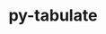 ---
title: "py-tabulate"
layout: cache
categories: [package, develop]
meta: {"compilers": ["none"], "num_specs": 131, "num_specs_by_stack": {"hep": 55, "radiuss": 2, "root": 131}, "oss": ["ubuntu18.04", "ubuntu22.04", "ubuntu24.04"], "platforms": ["linux"], "stacks": ["hep", "radiuss", "root"], "targets": ["x86_64_v3"], "versions": ["0.9.0"]}
spec_details: [{"compiler": "none", "hash": "23rnqiumvssbx2gcj5bknbvf7nadecit", "os": "ubuntu18.04", "platform": "linux", "size": "-", "stacks": ["root"], "target": "x86_64_v3", "variants": ["build_system=python_pip"], "versions": ["0.9.0"]}, {"compiler": "none", "hash": "2fv3zgbpkv4jxfz6ro7gtkmc6anpsvz4", "os": "ubuntu18.04", "platform": "linux", "size": "-", "stacks": ["root"], "target": "x86_64_v3", "variants": ["build_system=python_pip"], "versions": ["0.9.0"]}, {"compiler": "none", "hash": "2iyayfhmvtc2jlnybefardif6le246rw", "os": "ubuntu18.04", "platform": "linux", "size": "-", "stacks": ["root"], "target": "x86_64_v3", "variants": ["build_system=python_pip"], "versions": ["0.9.0"]}, {"compiler": "none", "hash": "2npvs6ej47ax2jvh6p7tjleni62i5hgx", "os": "ubuntu24.04", "platform": "linux", "size": "-", "stacks": ["hep", "root"], "target": "x86_64_v3", "variants": ["build_system=python_pip"], "versions": ["0.9.0"]}, {"compiler": "none", "hash": "3llsf2uy73bg5v2vxxgbllrjhr54y5vh", "os": "ubuntu22.04", "platform": "linux", "size": "-", "stacks": ["hep", "root"], "target": "x86_64_v3", "variants": ["build_system=python_pip"], "versions": ["0.9.0"]}, {"compiler": "none", "hash": "3qh2r5qodwvftg6tf7o6pjme36amlovd", "os": "ubuntu18.04", "platform": "linux", "size": "-", "stacks": ["root"], "target": "x86_64_v3", "variants": ["build_system=python_pip"], "versions": ["0.9.0"]}, {"compiler": "none", "hash": "4b4q2y7g565wef5zmnofblif2vwf6zly", "os": "ubuntu22.04", "platform": "linux", "size": "-", "stacks": ["hep", "root"], "target": "x86_64_v3", "variants": ["build_system=python_pip"], "versions": ["0.9.0"]}, {"compiler": "none", "hash": "4urj3gxxvesq322qnnt75i2futab3dod", "os": "ubuntu18.04", "platform": "linux", "size": "-", "stacks": ["root"], "target": "x86_64_v3", "variants": ["build_system=python_pip"], "versions": ["0.9.0"]}, {"compiler": "none", "hash": "552teqvc6srbstnwcw47latjlgrjhmqa", "os": "ubuntu22.04", "platform": "linux", "size": "-", "stacks": ["hep", "root"], "target": "x86_64_v3", "variants": ["build_system=python_pip"], "versions": ["0.9.0"]}, {"compiler": "none", "hash": "56d2qfelxo72bm6cs37smjcss7mk5dro", "os": "ubuntu18.04", "platform": "linux", "size": "-", "stacks": ["root"], "target": "x86_64_v3", "variants": ["build_system=python_pip"], "versions": ["0.9.0"]}, {"compiler": "none", "hash": "5aryttmi6fiq4ahrwqv7p3mu5aqkb52l", "os": "ubuntu24.04", "platform": "linux", "size": "-", "stacks": ["hep", "root"], "target": "x86_64_v3", "variants": ["build_system=python_pip"], "versions": ["0.9.0"]}, {"compiler": "none", "hash": "5b4xoq5w6onxqy5awm2xuqdtx7jl74q4", "os": "ubuntu18.04", "platform": "linux", "size": "-", "stacks": ["root"], "target": "x86_64_v3", "variants": ["build_system=python_pip"], "versions": ["0.9.0"]}, {"compiler": "none", "hash": "5xb5exmznsrjvhg7oiiu5zuglpvbtsfh", "os": "ubuntu18.04", "platform": "linux", "size": "-", "stacks": ["root"], "target": "x86_64_v3", "variants": ["build_system=python_pip"], "versions": ["0.9.0"]}, {"compiler": "none", "hash": "5ynrfaqfgejejwwmo3m2ru7767xntb6f", "os": "ubuntu24.04", "platform": "linux", "size": "-", "stacks": ["hep", "root"], "target": "x86_64_v3", "variants": ["build_system=python_pip"], "versions": ["0.9.0"]}, {"compiler": "none", "hash": "6aq5pzilqrsx5khwlj2wilj4e5h44kra", "os": "ubuntu22.04", "platform": "linux", "size": "-", "stacks": ["hep", "root"], "target": "x86_64_v3", "variants": ["build_system=python_pip"], "versions": ["0.9.0"]}, {"compiler": "none", "hash": "6ksmaej2sgizp32nvsgtbe2mil24sozk", "os": "ubuntu22.04", "platform": "linux", "size": "-", "stacks": ["hep", "root"], "target": "x86_64_v3", "variants": ["build_system=python_pip"], "versions": ["0.9.0"]}, {"compiler": "none", "hash": "7d43pd273myhgmbimqp4h3vi3homurvm", "os": "ubuntu24.04", "platform": "linux", "size": "-", "stacks": ["hep", "root"], "target": "x86_64_v3", "variants": ["build_system=python_pip"], "versions": ["0.9.0"]}, {"compiler": "none", "hash": "7yslkon6ub3yqs7pxraenjjh7gkpml4i", "os": "ubuntu24.04", "platform": "linux", "size": "-", "stacks": ["hep", "radiuss", "root"], "target": "x86_64_v3", "variants": ["build_system=python_pip"], "versions": ["0.9.0"]}, {"compiler": "none", "hash": "a3oixsmgip4ndelpqueyrfl3gobamqyh", "os": "ubuntu18.04", "platform": "linux", "size": "-", "stacks": ["root"], "target": "x86_64_v3", "variants": ["build_system=python_pip"], "versions": ["0.9.0"]}, {"compiler": "none", "hash": "alyv25zxy4vj4kf5sxroau2uah3tmryw", "os": "ubuntu18.04", "platform": "linux", "size": "-", "stacks": ["root"], "target": "x86_64_v3", "variants": ["build_system=python_pip"], "versions": ["0.9.0"]}, {"compiler": "none", "hash": "aylobid2n2c7sdrabyhyyphgallgeg2g", "os": "ubuntu22.04", "platform": "linux", "size": "-", "stacks": ["hep", "root"], "target": "x86_64_v3", "variants": ["build_system=python_pip"], "versions": ["0.9.0"]}, {"compiler": "none", "hash": "bch42g2ukxbin3pwrw4zd6z67am5y6vc", "os": "ubuntu18.04", "platform": "linux", "size": "-", "stacks": ["root"], "target": "x86_64_v3", "variants": ["build_system=python_pip"], "versions": ["0.9.0"]}, {"compiler": "none", "hash": "bh3rd27kra3qjxoj4zsetorfwdogrqds", "os": "ubuntu22.04", "platform": "linux", "size": "-", "stacks": ["hep", "root"], "target": "x86_64_v3", "variants": ["build_system=python_pip"], "versions": ["0.9.0"]}, {"compiler": "none", "hash": "bhgaqjcpu37me22padr7klj5tdch5t22", "os": "ubuntu22.04", "platform": "linux", "size": "-", "stacks": ["hep", "root"], "target": "x86_64_v3", "variants": ["build_system=python_pip"], "versions": ["0.9.0"]}, {"compiler": "none", "hash": "bvyvq5nf3peeakijnh3cq2b4oycg3gtj", "os": "ubuntu22.04", "platform": "linux", "size": "-", "stacks": ["hep", "root"], "target": "x86_64_v3", "variants": ["build_system=python_pip"], "versions": ["0.9.0"]}, {"compiler": "none", "hash": "bwisguaryzhg3ty7zsggfzgalvfj4stz", "os": "ubuntu24.04", "platform": "linux", "size": "-", "stacks": ["hep", "root"], "target": "x86_64_v3", "variants": ["build_system=python_pip"], "versions": ["0.9.0"]}, {"compiler": "none", "hash": "byvzi42o2gkkd7qhemqzlzfj466gnq5o", "os": "ubuntu18.04", "platform": "linux", "size": "-", "stacks": ["root"], "target": "x86_64_v3", "variants": ["build_system=python_pip"], "versions": ["0.9.0"]}, {"compiler": "none", "hash": "bziqddf5ysclfv3owv5hmu6tlwiqvqyk", "os": "ubuntu18.04", "platform": "linux", "size": "-", "stacks": ["root"], "target": "x86_64_v3", "variants": ["build_system=python_pip"], "versions": ["0.9.0"]}, {"compiler": "none", "hash": "c2qzo7mskj7gnt7skxoanflsga5bjipq", "os": "ubuntu18.04", "platform": "linux", "size": "-", "stacks": ["root"], "target": "x86_64_v3", "variants": ["build_system=python_pip"], "versions": ["0.9.0"]}, {"compiler": "none", "hash": "c4ctpwvrsiabvd3t2zmdxzahhj2nuqzg", "os": "ubuntu18.04", "platform": "linux", "size": "-", "stacks": ["root"], "target": "x86_64_v3", "variants": ["build_system=python_pip"], "versions": ["0.9.0"]}, {"compiler": "none", "hash": "cdphjkawlkxbf2auixcf6aqpwtyp4r2s", "os": "ubuntu22.04", "platform": "linux", "size": "-", "stacks": ["hep", "root"], "target": "x86_64_v3", "variants": ["build_system=python_pip"], "versions": ["0.9.0"]}, {"compiler": "none", "hash": "cj7uuy6tozstt6lv7pe6sadogzvcbddf", "os": "ubuntu18.04", "platform": "linux", "size": "-", "stacks": ["root"], "target": "x86_64_v3", "variants": ["build_system=python_pip"], "versions": ["0.9.0"]}, {"compiler": "none", "hash": "cxbqmlvprcxr6vny7wkevqbe7zfuvqld", "os": "ubuntu18.04", "platform": "linux", "size": "-", "stacks": ["root"], "target": "x86_64_v3", "variants": ["build_system=python_pip"], "versions": ["0.9.0"]}, {"compiler": "none", "hash": "dfeijtnagryrf5szf72jselnrcgbc2nx", "os": "ubuntu18.04", "platform": "linux", "size": "-", "stacks": ["root"], "target": "x86_64_v3", "variants": ["build_system=python_pip"], "versions": ["0.9.0"]}, {"compiler": "none", "hash": "dlym6omwyqrjfmja7o4ttyr443t6k3sw", "os": "ubuntu18.04", "platform": "linux", "size": "-", "stacks": ["root"], "target": "x86_64_v3", "variants": ["build_system=python_pip"], "versions": ["0.9.0"]}, {"compiler": "none", "hash": "dmmsjambx5r6ae24nrnfs7ag62macgkp", "os": "ubuntu24.04", "platform": "linux", "size": "-", "stacks": ["hep", "root"], "target": "x86_64_v3", "variants": ["build_system=python_pip"], "versions": ["0.9.0"]}, {"compiler": "none", "hash": "drplsxmbdmybu3dkn5fxaajhp7ir2a55", "os": "ubuntu18.04", "platform": "linux", "size": "-", "stacks": ["root"], "target": "x86_64_v3", "variants": ["build_system=python_pip"], "versions": ["0.9.0"]}, {"compiler": "none", "hash": "dzt45wvdy4nk3ymkdfzmwnyn6ddf5srs", "os": "ubuntu18.04", "platform": "linux", "size": "-", "stacks": ["root"], "target": "x86_64_v3", "variants": ["build_system=python_pip"], "versions": ["0.9.0"]}, {"compiler": "none", "hash": "eky7vux3udp5fk3c4q3rtmpowaxbxjcy", "os": "ubuntu24.04", "platform": "linux", "size": "-", "stacks": ["hep", "root"], "target": "x86_64_v3", "variants": ["build_system=python_pip"], "versions": ["0.9.0"]}, {"compiler": "none", "hash": "ep54aphb2eo6cr2ux7pwoh2rxcfvbiuk", "os": "ubuntu18.04", "platform": "linux", "size": "-", "stacks": ["root"], "target": "x86_64_v3", "variants": ["build_system=python_pip"], "versions": ["0.9.0"]}, {"compiler": "none", "hash": "f4dtowadz6fgf7yibqvjjqfslknam5qx", "os": "ubuntu18.04", "platform": "linux", "size": "-", "stacks": ["root"], "target": "x86_64_v3", "variants": ["build_system=python_pip"], "versions": ["0.9.0"]}, {"compiler": "none", "hash": "fjxmogl7wvaz4akfs5luzazsie23xtji", "os": "ubuntu18.04", "platform": "linux", "size": "-", "stacks": ["root"], "target": "x86_64_v3", "variants": ["build_system=python_pip"], "versions": ["0.9.0"]}, {"compiler": "none", "hash": "fjy3ljbdf5xksi3ms6i3ddrvlvrvz5l6", "os": "ubuntu18.04", "platform": "linux", "size": "-", "stacks": ["root"], "target": "x86_64_v3", "variants": ["build_system=python_pip"], "versions": ["0.9.0"]}, {"compiler": "none", "hash": "fmyofge5hczm5qltb5vgp3krfidwkwsp", "os": "ubuntu18.04", "platform": "linux", "size": "-", "stacks": ["root"], "target": "x86_64_v3", "variants": ["build_system=python_pip"], "versions": ["0.9.0"]}, {"compiler": "none", "hash": "gbb22gvqtfk6mkvdnzmmneb5rtmw4ffj", "os": "ubuntu22.04", "platform": "linux", "size": "-", "stacks": ["hep", "root"], "target": "x86_64_v3", "variants": ["build_system=python_pip"], "versions": ["0.9.0"]}, {"compiler": "none", "hash": "gjyobzyjmciurhte6gxq65znbvpgfofg", "os": "ubuntu18.04", "platform": "linux", "size": "-", "stacks": ["root"], "target": "x86_64_v3", "variants": ["build_system=python_pip"], "versions": ["0.9.0"]}, {"compiler": "none", "hash": "h3sbcnusurobkhc5axy43rozw3odfwsa", "os": "ubuntu18.04", "platform": "linux", "size": "-", "stacks": ["root"], "target": "x86_64_v3", "variants": ["build_system=python_pip"], "versions": ["0.9.0"]}, {"compiler": "none", "hash": "haqbdpqz57rsha76tmr7wt2tqawqi3gv", "os": "ubuntu18.04", "platform": "linux", "size": "-", "stacks": ["root"], "target": "x86_64_v3", "variants": ["build_system=python_pip"], "versions": ["0.9.0"]}, {"compiler": "none", "hash": "hgtc4lb4evfdrrnw4nfhyo5bdf2i3rcq", "os": "ubuntu18.04", "platform": "linux", "size": "-", "stacks": ["root"], "target": "x86_64_v3", "variants": ["build_system=python_pip"], "versions": ["0.9.0"]}, {"compiler": "none", "hash": "hl2plhwo3ahc3awj6mpubtlqh344tlmr", "os": "ubuntu22.04", "platform": "linux", "size": "-", "stacks": ["hep", "root"], "target": "x86_64_v3", "variants": ["build_system=python_pip"], "versions": ["0.9.0"]}, {"compiler": "none", "hash": "hofp2oo5baqj6x4qrnjpo73mdxf2oe3r", "os": "ubuntu18.04", "platform": "linux", "size": "-", "stacks": ["root"], "target": "x86_64_v3", "variants": ["build_system=python_pip"], "versions": ["0.9.0"]}, {"compiler": "none", "hash": "hukcthhnbyxlfef7qqz2y7g3ftj2nykm", "os": "ubuntu24.04", "platform": "linux", "size": "-", "stacks": ["hep", "radiuss", "root"], "target": "x86_64_v3", "variants": ["build_system=python_pip"], "versions": ["0.9.0"]}, {"compiler": "none", "hash": "hvx4aujasr23336a6xk32xvh2weo4bpr", "os": "ubuntu22.04", "platform": "linux", "size": "-", "stacks": ["hep", "root"], "target": "x86_64_v3", "variants": ["build_system=python_pip"], "versions": ["0.9.0"]}, {"compiler": "none", "hash": "i4t5exlfqpcsrpcbsticvdhytzqxt3bj", "os": "ubuntu18.04", "platform": "linux", "size": "-", "stacks": ["root"], "target": "x86_64_v3", "variants": ["build_system=python_pip"], "versions": ["0.9.0"]}, {"compiler": "none", "hash": "igsfpuiki2vlz656dazg7d2rojwpuki4", "os": "ubuntu18.04", "platform": "linux", "size": "-", "stacks": ["root"], "target": "x86_64_v3", "variants": ["build_system=python_pip"], "versions": ["0.9.0"]}, {"compiler": "none", "hash": "in3xdqztvcc46osegltpyl7l23jkjp5d", "os": "ubuntu22.04", "platform": "linux", "size": "-", "stacks": ["hep", "root"], "target": "x86_64_v3", "variants": ["build_system=python_pip"], "versions": ["0.9.0"]}, {"compiler": "none", "hash": "ipmqzhnennbutrhgj6yjzwwqdtnavgb6", "os": "ubuntu18.04", "platform": "linux", "size": "-", "stacks": ["root"], "target": "x86_64_v3", "variants": ["build_system=python_pip"], "versions": ["0.9.0"]}, {"compiler": "none", "hash": "jof6nrngjeganhspbctilf6xz6s5oqzo", "os": "ubuntu18.04", "platform": "linux", "size": "-", "stacks": ["root"], "target": "x86_64_v3", "variants": ["build_system=python_pip"], "versions": ["0.9.0"]}, {"compiler": "none", "hash": "k242utmtsj2vaqkqxsqnaaq62wwzp56w", "os": "ubuntu24.04", "platform": "linux", "size": "-", "stacks": ["root"], "target": "x86_64_v3", "variants": ["build_system=python_pip"], "versions": ["0.9.0"]}, {"compiler": "none", "hash": "k7hmugfdwbvlkcfr2e5vsw6lnqoxb6n2", "os": "ubuntu18.04", "platform": "linux", "size": "-", "stacks": ["root"], "target": "x86_64_v3", "variants": ["build_system=python_pip"], "versions": ["0.9.0"]}, {"compiler": "none", "hash": "kbxnmqh7fcz6oqfeqmwivtieuavzwaoy", "os": "ubuntu24.04", "platform": "linux", "size": "-", "stacks": ["hep", "root"], "target": "x86_64_v3", "variants": ["build_system=python_pip"], "versions": ["0.9.0"]}, {"compiler": "none", "hash": "kreyszyl4n4vaxgc3hjmbx2c3bala3b4", "os": "ubuntu18.04", "platform": "linux", "size": "-", "stacks": ["root"], "target": "x86_64_v3", "variants": ["build_system=python_pip"], "versions": ["0.9.0"]}, {"compiler": "none", "hash": "kt2ndaqj5vrq3wdffoix57lawma2nmss", "os": "ubuntu24.04", "platform": "linux", "size": "-", "stacks": ["hep", "root"], "target": "x86_64_v3", "variants": ["build_system=python_pip"], "versions": ["0.9.0"]}, {"compiler": "none", "hash": "kwcpukmooiwzfdmdqfctreqjoizdia76", "os": "ubuntu24.04", "platform": "linux", "size": "-", "stacks": ["hep", "root"], "target": "x86_64_v3", "variants": ["build_system=python_pip"], "versions": ["0.9.0"]}, {"compiler": "none", "hash": "l42oixwn7zcejx7c4jq5yvnokw6xjtid", "os": "ubuntu18.04", "platform": "linux", "size": "-", "stacks": ["root"], "target": "x86_64_v3", "variants": ["build_system=python_pip"], "versions": ["0.9.0"]}, {"compiler": "none", "hash": "lrvtfw5liioqj4q4dkq6uzpmhmpiqdib", "os": "ubuntu18.04", "platform": "linux", "size": "-", "stacks": ["root"], "target": "x86_64_v3", "variants": ["build_system=python_pip"], "versions": ["0.9.0"]}, {"compiler": "none", "hash": "m5s3xoa5w2t7bz3gai4xnipn5v5prrdl", "os": "ubuntu24.04", "platform": "linux", "size": "-", "stacks": ["hep", "root"], "target": "x86_64_v3", "variants": ["build_system=python_pip"], "versions": ["0.9.0"]}, {"compiler": "none", "hash": "mdb7il6czjtkp6mbkl3ds3by26jfmt2u", "os": "ubuntu18.04", "platform": "linux", "size": "-", "stacks": ["root"], "target": "x86_64_v3", "variants": ["build_system=python_pip"], "versions": ["0.9.0"]}, {"compiler": "none", "hash": "mmh5koamn7bwiwoj34rynkyfwtj4d5rq", "os": "ubuntu24.04", "platform": "linux", "size": "-", "stacks": ["hep", "root"], "target": "x86_64_v3", "variants": ["build_system=python_pip"], "versions": ["0.9.0"]}, {"compiler": "none", "hash": "mstlsangblnvyywv2o2c6avwifhqt3sc", "os": "ubuntu18.04", "platform": "linux", "size": "-", "stacks": ["root"], "target": "x86_64_v3", "variants": ["build_system=python_pip"], "versions": ["0.9.0"]}, {"compiler": "none", "hash": "n4c5ura5tz7a3jtwznu3aakemzaqs3q7", "os": "ubuntu22.04", "platform": "linux", "size": "-", "stacks": ["hep", "root"], "target": "x86_64_v3", "variants": ["build_system=python_pip"], "versions": ["0.9.0"]}, {"compiler": "none", "hash": "n4ohnyb3jvlt4rc2piad43azsppverxx", "os": "ubuntu18.04", "platform": "linux", "size": "-", "stacks": ["root"], "target": "x86_64_v3", "variants": ["build_system=python_pip"], "versions": ["0.9.0"]}, {"compiler": "none", "hash": "n7hvny4fw7gfyhtcr5rsal3zadi7zsmh", "os": "ubuntu22.04", "platform": "linux", "size": "-", "stacks": ["hep", "root"], "target": "x86_64_v3", "variants": ["build_system=python_pip"], "versions": ["0.9.0"]}, {"compiler": "none", "hash": "n7pba3bj25xypwgezezet5iej2d2iebt", "os": "ubuntu18.04", "platform": "linux", "size": "-", "stacks": ["root"], "target": "x86_64_v3", "variants": ["build_system=python_pip"], "versions": ["0.9.0"]}, {"compiler": "none", "hash": "ndrrbb56fhaprimu6lcxsiwecw7uu33n", "os": "ubuntu22.04", "platform": "linux", "size": "-", "stacks": ["hep", "root"], "target": "x86_64_v3", "variants": ["build_system=python_pip"], "versions": ["0.9.0"]}, {"compiler": "none", "hash": "ngcurigwdrkam32yawepbj5klvlfoh46", "os": "ubuntu18.04", "platform": "linux", "size": "-", "stacks": ["root"], "target": "x86_64_v3", "variants": ["build_system=python_pip"], "versions": ["0.9.0"]}, {"compiler": "none", "hash": "nplnwfcykmjon7tfo7zn6w6kn2v5soxe", "os": "ubuntu22.04", "platform": "linux", "size": "-", "stacks": ["hep", "root"], "target": "x86_64_v3", "variants": ["build_system=python_pip"], "versions": ["0.9.0"]}, {"compiler": "none", "hash": "o7s3547pruwtmmnam4i3tbl4vddegste", "os": "ubuntu24.04", "platform": "linux", "size": "-", "stacks": ["hep", "root"], "target": "x86_64_v3", "variants": ["build_system=python_pip"], "versions": ["0.9.0"]}, {"compiler": "none", "hash": "oece7xnxmqgp2tbiaoktuhyz4ojrazpl", "os": "ubuntu18.04", "platform": "linux", "size": "-", "stacks": ["root"], "target": "x86_64_v3", "variants": ["build_system=python_pip"], "versions": ["0.9.0"]}, {"compiler": "none", "hash": "of4tk7fl67cpm5p2jgctw2mvzdqhlbzq", "os": "ubuntu18.04", "platform": "linux", "size": "-", "stacks": ["root"], "target": "x86_64_v3", "variants": ["build_system=python_pip"], "versions": ["0.9.0"]}, {"compiler": "none", "hash": "op47stxdhoneadjul2qlbjnnw37isiex", "os": "ubuntu18.04", "platform": "linux", "size": "-", "stacks": ["root"], "target": "x86_64_v3", "variants": ["build_system=python_pip"], "versions": ["0.9.0"]}, {"compiler": "none", "hash": "p3v3uriudpis7c65fbrhmrkmficxpyo7", "os": "ubuntu24.04", "platform": "linux", "size": "-", "stacks": ["root"], "target": "x86_64_v3", "variants": ["build_system=python_pip"], "versions": ["0.9.0"]}, {"compiler": "none", "hash": "pjkuptiroagkjkwsi5wmn6amfwji4lu2", "os": "ubuntu18.04", "platform": "linux", "size": "-", "stacks": ["root"], "target": "x86_64_v3", "variants": ["build_system=python_pip"], "versions": ["0.9.0"]}, {"compiler": "none", "hash": "povfjjwk54ojdysjviwvcjoespog775g", "os": "ubuntu22.04", "platform": "linux", "size": "-", "stacks": ["hep", "root"], "target": "x86_64_v3", "variants": ["build_system=python_pip"], "versions": ["0.9.0"]}, {"compiler": "none", "hash": "pqnlzvku45fraxt4mij3rlghhg73figx", "os": "ubuntu18.04", "platform": "linux", "size": "-", "stacks": ["root"], "target": "x86_64_v3", "variants": ["build_system=python_pip"], "versions": ["0.9.0"]}, {"compiler": "none", "hash": "pquo2nebb3q7xu3a5ma7pz2cbux6ax5b", "os": "ubuntu18.04", "platform": "linux", "size": "-", "stacks": ["root"], "target": "x86_64_v3", "variants": ["build_system=python_pip"], "versions": ["0.9.0"]}, {"compiler": "none", "hash": "q2dquucg5thlygxrzuczrj5fnznjepqu", "os": "ubuntu22.04", "platform": "linux", "size": "-", "stacks": ["hep", "root"], "target": "x86_64_v3", "variants": ["build_system=python_pip"], "versions": ["0.9.0"]}, {"compiler": "none", "hash": "qulzs3vphx5s7qxjfnq7zg6vivoleeeq", "os": "ubuntu22.04", "platform": "linux", "size": "-", "stacks": ["hep", "root"], "target": "x86_64_v3", "variants": ["build_system=python_pip"], "versions": ["0.9.0"]}, {"compiler": "none", "hash": "quppx6ghkywvijpkzwx7fkll5qp7axwc", "os": "ubuntu24.04", "platform": "linux", "size": "-", "stacks": ["hep", "root"], "target": "x86_64_v3", "variants": ["build_system=python_pip"], "versions": ["0.9.0"]}, {"compiler": "none", "hash": "r3adwpysdk25nn4omglxrmlymeu2ve3j", "os": "ubuntu24.04", "platform": "linux", "size": "-", "stacks": ["root"], "target": "x86_64_v3", "variants": ["build_system=python_pip"], "versions": ["0.9.0"]}, {"compiler": "none", "hash": "r3pxc3hkmw7vf7q5pu6y2wlchccm67za", "os": "ubuntu22.04", "platform": "linux", "size": "-", "stacks": ["hep", "root"], "target": "x86_64_v3", "variants": ["build_system=python_pip"], "versions": ["0.9.0"]}, {"compiler": "none", "hash": "r4pzzvuwzrsrgr2ykm4d2j2v7xmu2egx", "os": "ubuntu18.04", "platform": "linux", "size": "-", "stacks": ["root"], "target": "x86_64_v3", "variants": ["build_system=python_pip"], "versions": ["0.9.0"]}, {"compiler": "none", "hash": "rhw7dh454yepcvybtfojnnvmk3ft2mbl", "os": "ubuntu18.04", "platform": "linux", "size": "-", "stacks": ["root"], "target": "x86_64_v3", "variants": ["build_system=python_pip"], "versions": ["0.9.0"]}, {"compiler": "none", "hash": "rwxx4ditzfkpfvyovlycy42zjo6tt43q", "os": "ubuntu24.04", "platform": "linux", "size": "-", "stacks": ["hep", "root"], "target": "x86_64_v3", "variants": ["build_system=python_pip"], "versions": ["0.9.0"]}, {"compiler": "none", "hash": "sir7xxg6mxhqfnpiauh337o6zayq6pfk", "os": "ubuntu18.04", "platform": "linux", "size": "-", "stacks": ["root"], "target": "x86_64_v3", "variants": ["build_system=python_pip"], "versions": ["0.9.0"]}, {"compiler": "none", "hash": "spxhzo6zab7mhzflvkdtos5qtkx7rcts", "os": "ubuntu22.04", "platform": "linux", "size": "-", "stacks": ["hep", "root"], "target": "x86_64_v3", "variants": ["build_system=python_pip"], "versions": ["0.9.0"]}, {"compiler": "none", "hash": "su7gby7bt64da2yzuxqjnyjgvni6sa7p", "os": "ubuntu18.04", "platform": "linux", "size": "-", "stacks": ["root"], "target": "x86_64_v3", "variants": ["build_system=python_pip"], "versions": ["0.9.0"]}, {"compiler": "none", "hash": "sv5buq4roaqlxzg2hqa7t2esdfhocomk", "os": "ubuntu22.04", "platform": "linux", "size": "-", "stacks": ["hep", "root"], "target": "x86_64_v3", "variants": ["build_system=python_pip"], "versions": ["0.9.0"]}, {"compiler": "none", "hash": "tchx6dmsgzmvnj3r5vehahg4x6nmhdjs", "os": "ubuntu18.04", "platform": "linux", "size": "-", "stacks": ["root"], "target": "x86_64_v3", "variants": ["build_system=python_pip"], "versions": ["0.9.0"]}, {"compiler": "none", "hash": "tdcxrtez5wtkojndyg57wlx5rfyqejgd", "os": "ubuntu24.04", "platform": "linux", "size": "-", "stacks": ["hep", "root"], "target": "x86_64_v3", "variants": ["build_system=python_pip"], "versions": ["0.9.0"]}, {"compiler": "none", "hash": "tdwnju7aqrfhjoecudsfvxkpldbiwboq", "os": "ubuntu18.04", "platform": "linux", "size": "-", "stacks": ["root"], "target": "x86_64_v3", "variants": ["build_system=python_pip"], "versions": ["0.9.0"]}, {"compiler": "none", "hash": "tigddlcfqrc2wyz3xnpyi3ql7twexca3", "os": "ubuntu22.04", "platform": "linux", "size": "-", "stacks": ["hep", "root"], "target": "x86_64_v3", "variants": ["build_system=python_pip"], "versions": ["0.9.0"]}, {"compiler": "none", "hash": "tt3xmudhilimbel4mjdw3elpkl5s55e4", "os": "ubuntu18.04", "platform": "linux", "size": "-", "stacks": ["root"], "target": "x86_64_v3", "variants": ["build_system=python_pip"], "versions": ["0.9.0"]}, {"compiler": "none", "hash": "u53xilsk3ljvm5ninhuqxk5broxu6pu4", "os": "ubuntu18.04", "platform": "linux", "size": "-", "stacks": ["root"], "target": "x86_64_v3", "variants": ["build_system=python_pip"], "versions": ["0.9.0"]}, {"compiler": "none", "hash": "uelgqnb5tlmn7gaq4qvmelf4pxabdwsu", "os": "ubuntu18.04", "platform": "linux", "size": "-", "stacks": ["root"], "target": "x86_64_v3", "variants": ["build_system=python_pip"], "versions": ["0.9.0"]}, {"compiler": "none", "hash": "ujvjm7kke7dubdc6qu3752trpicqoto3", "os": "ubuntu18.04", "platform": "linux", "size": "-", "stacks": ["root"], "target": "x86_64_v3", "variants": ["build_system=python_pip"], "versions": ["0.9.0"]}, {"compiler": "none", "hash": "uqivekzxlnimaca2rsvqi27jaf4uxhit", "os": "ubuntu24.04", "platform": "linux", "size": "-", "stacks": ["root"], "target": "x86_64_v3", "variants": ["build_system=python_pip"], "versions": ["0.9.0"]}, {"compiler": "none", "hash": "uuqrpy5iyzexlirxq7xu3b27jplrrnsd", "os": "ubuntu18.04", "platform": "linux", "size": "-", "stacks": ["root"], "target": "x86_64_v3", "variants": ["build_system=python_pip"], "versions": ["0.9.0"]}, {"compiler": "none", "hash": "ux3hneiidc4yjdo2ywh6rfknpkccwfw2", "os": "ubuntu22.04", "platform": "linux", "size": "-", "stacks": ["hep", "root"], "target": "x86_64_v3", "variants": ["build_system=python_pip"], "versions": ["0.9.0"]}, {"compiler": "none", "hash": "v3up4jny3fczfdibqumuu5nvps7exhfg", "os": "ubuntu18.04", "platform": "linux", "size": "-", "stacks": ["root"], "target": "x86_64_v3", "variants": ["build_system=python_pip"], "versions": ["0.9.0"]}, {"compiler": "none", "hash": "vacoxnmlf3howkf7obpsejwz335imbje", "os": "ubuntu18.04", "platform": "linux", "size": "-", "stacks": ["root"], "target": "x86_64_v3", "variants": ["build_system=python_pip"], "versions": ["0.9.0"]}, {"compiler": "none", "hash": "vf2yow3v7743onqnrjggts422bu7puyz", "os": "ubuntu18.04", "platform": "linux", "size": "-", "stacks": ["root"], "target": "x86_64_v3", "variants": ["build_system=python_pip"], "versions": ["0.9.0"]}, {"compiler": "none", "hash": "vlhuiozwhfjafxh5a5gb3sgfocwsj3tx", "os": "ubuntu24.04", "platform": "linux", "size": "-", "stacks": ["hep", "root"], "target": "x86_64_v3", "variants": ["build_system=python_pip"], "versions": ["0.9.0"]}, {"compiler": "none", "hash": "vvmctmuq5tv73ylk6ztajq3rovwmto4r", "os": "ubuntu24.04", "platform": "linux", "size": "-", "stacks": ["hep", "root"], "target": "x86_64_v3", "variants": ["build_system=python_pip"], "versions": ["0.9.0"]}, {"compiler": "none", "hash": "vws266cic32ni5g6t2nfylxi24ry4pm2", "os": "ubuntu18.04", "platform": "linux", "size": "-", "stacks": ["root"], "target": "x86_64_v3", "variants": ["build_system=python_pip"], "versions": ["0.9.0"]}, {"compiler": "none", "hash": "vwtzepd3cjw4siy32thav4dauajkmvcr", "os": "ubuntu22.04", "platform": "linux", "size": "-", "stacks": ["hep", "root"], "target": "x86_64_v3", "variants": ["build_system=python_pip"], "versions": ["0.9.0"]}, {"compiler": "none", "hash": "we6iuuaird5dznop4c644d7qyf4253z2", "os": "ubuntu22.04", "platform": "linux", "size": "-", "stacks": ["hep", "root"], "target": "x86_64_v3", "variants": ["build_system=python_pip"], "versions": ["0.9.0"]}, {"compiler": "none", "hash": "wgu22r4hafgvpuwktnun3znpv5iw34vf", "os": "ubuntu18.04", "platform": "linux", "size": "-", "stacks": ["root"], "target": "x86_64_v3", "variants": ["build_system=python_pip"], "versions": ["0.9.0"]}, {"compiler": "none", "hash": "wllqhqbued2f2hjk3vrhjm4b2wzo6hjf", "os": "ubuntu18.04", "platform": "linux", "size": "-", "stacks": ["root"], "target": "x86_64_v3", "variants": ["build_system=python_pip"], "versions": ["0.9.0"]}, {"compiler": "none", "hash": "wy3piyk62rrlxsoqe3dzrhjadcunvzhv", "os": "ubuntu18.04", "platform": "linux", "size": "-", "stacks": ["root"], "target": "x86_64_v3", "variants": ["build_system=python_pip"], "versions": ["0.9.0"]}, {"compiler": "none", "hash": "xtxxhypdp5pr3f7jdh6oxzmyqsidcsvl", "os": "ubuntu22.04", "platform": "linux", "size": "-", "stacks": ["hep", "root"], "target": "x86_64_v3", "variants": ["build_system=python_pip"], "versions": ["0.9.0"]}, {"compiler": "none", "hash": "xvru43p7tfd2flsfef5obwdmqu3hjene", "os": "ubuntu22.04", "platform": "linux", "size": "-", "stacks": ["hep", "root"], "target": "x86_64_v3", "variants": ["build_system=python_pip"], "versions": ["0.9.0"]}, {"compiler": "none", "hash": "xx4hx7jpomkcoj4w3fsd2lvobfasuttu", "os": "ubuntu22.04", "platform": "linux", "size": "-", "stacks": ["hep", "root"], "target": "x86_64_v3", "variants": ["build_system=python_pip"], "versions": ["0.9.0"]}, {"compiler": "none", "hash": "xz2e3ku6yuehl27ambd6g7nyeu36j2tp", "os": "ubuntu22.04", "platform": "linux", "size": "-", "stacks": ["hep", "root"], "target": "x86_64_v3", "variants": ["build_system=python_pip"], "versions": ["0.9.0"]}, {"compiler": "none", "hash": "ykn7rspgixkgi6vwgkr5ul2mmumjhxi6", "os": "ubuntu24.04", "platform": "linux", "size": "-", "stacks": ["root"], "target": "x86_64_v3", "variants": ["build_system=python_pip"], "versions": ["0.9.0"]}, {"compiler": "none", "hash": "ytnhtc25tpylztm6csua4fiw62iivvdm", "os": "ubuntu18.04", "platform": "linux", "size": "-", "stacks": ["root"], "target": "x86_64_v3", "variants": ["build_system=python_pip"], "versions": ["0.9.0"]}, {"compiler": "none", "hash": "ywwjrgxxb36xg5ca6v3k3cpa6wkdyawe", "os": "ubuntu24.04", "platform": "linux", "size": "-", "stacks": ["root"], "target": "x86_64_v3", "variants": ["build_system=python_pip"], "versions": ["0.9.0"]}, {"compiler": "none", "hash": "yx4dwbc6ixe2qrpobqlrko7bngjfob5b", "os": "ubuntu22.04", "platform": "linux", "size": "-", "stacks": ["hep", "root"], "target": "x86_64_v3", "variants": ["build_system=python_pip"], "versions": ["0.9.0"]}, {"compiler": "none", "hash": "zauuajltca7it5ecj5254qk26u3hquyi", "os": "ubuntu24.04", "platform": "linux", "size": "-", "stacks": ["hep", "root"], "target": "x86_64_v3", "variants": ["build_system=python_pip"], "versions": ["0.9.0"]}, {"compiler": "none", "hash": "znc7fckhbwbpk2aa2kegmd54cg3buas6", "os": "ubuntu18.04", "platform": "linux", "size": "-", "stacks": ["root"], "target": "x86_64_v3", "variants": ["build_system=python_pip"], "versions": ["0.9.0"]}, {"compiler": "none", "hash": "zpqtsz762qtrgcf47r23esgzoovkqh25", "os": "ubuntu22.04", "platform": "linux", "size": "-", "stacks": ["hep", "root"], "target": "x86_64_v3", "variants": ["build_system=python_pip"], "versions": ["0.9.0"]}]
---